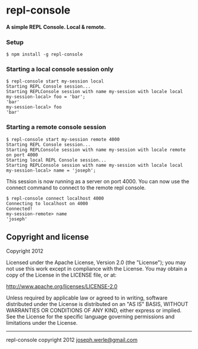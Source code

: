 # repl-console
#### A simple REPL Console. Local & remote.

### Setup
```
$ npm install -g repl-console
```

### Starting a local console session only
```
$ repl-console start my-session local
Starting REPL Console session...
Starting REPLConsole session with name my-session with locale local
my-session-local> foo = 'bar';
'bar'
my-session-local> foo
'bar'
```

### Starting a remote console session
```
$ repl-console start my-session remote 4000
Starting REPL Console session...
Starting REPLConsole session with name my-session with locale remote on port 4000
Starting local REPL Console session...
Starting REPLConsole session with name my-session with locale local
my-session-local> name = 'joseph';
```

This session is now running as a server on port 4000. You can now use the connect
command to connect to the remote repl console.
```
$ repl-console connect localhost 4000
Connecting to localhost on 4000
Connected!
my-session-remote> name
'joseph'
```

Copyright and license
---------------------

Copyright 2012

Licensed under the Apache License, Version 2.0 (the "License");
you may not use this work except in compliance with the License.
You may obtain a copy of the License in the LICENSE file, or at:

   http://www.apache.org/licenses/LICENSE-2.0

Unless required by applicable law or agreed to in writing, software
distributed under the License is distributed on an "AS IS" BASIS,
WITHOUT WARRANTIES OR CONDITIONS OF ANY KIND, either express or implied.
See the License for the specific language governing permissions and
limitations under the License.

- - -
repl-console copyright 2012
joseph.werle@gmail.com